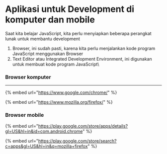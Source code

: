 # Aplikasi untuk Development di komputer dan mobile

Saat kita belajar JavaScript, kita perlu menyiapkan beberapa perangkat lunak untuk membantu development

1. Browser, ini sudah pasti, karena kita perlu menjalankan kode program JavaScript menggunakan Browser&#x20;
2. Text Editor atau Integrated Development Environment, ini digunakan untuk membuat kode program JavaScript\


### **Browser komputer**

****

{% embed url="https://www.google.com/chrome/" %}

{% embed url="https://www.mozilla.org/firefox/" %}

### **Browser mobile**

{% embed url="https://play.google.com/store/apps/details?gl=US&hl=in&id=com.android.chrome" %}

{% embed url="https://play.google.com/store/search?c=apps&gl=US&hl=in&q=mozilla+firefox" %}

